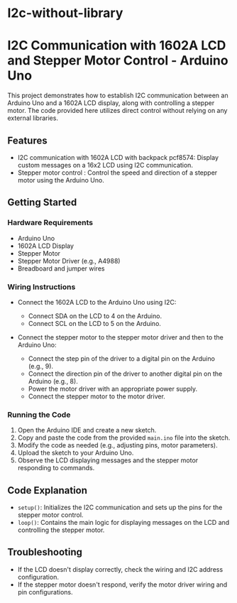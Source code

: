 # I2c-without-library
# I2C Communication with 1602A LCD and Stepper Motor Control - Arduino Uno

This project demonstrates how to establish I2C communication between an Arduino Uno and a 1602A LCD display, along with controlling a stepper motor. The code provided here utilizes direct control without relying on any external libraries.

## Features

- I2C communication with 1602A LCD with backpack pcf8574: Display custom messages on a 16x2 LCD using I2C communication.
- Stepper motor control : Control the speed and direction of a stepper motor using the Arduino Uno.

## Getting Started

### Hardware Requirements

- Arduino Uno
- 1602A LCD Display
- Stepper Motor
- Stepper Motor Driver (e.g., A4988)
- Breadboard and jumper wires

### Wiring Instructions

- Connect the 1602A LCD to the Arduino Uno using I2C:
  - Connect SDA on the LCD to 4 on the Arduino.
  - Connect SCL on the LCD to 5 on the Arduino.

- Connect the stepper motor to the stepper motor driver and then to the Arduino Uno:
  - Connect the step pin of the driver to a digital pin on the Arduino (e.g., 9).
  - Connect the direction pin of the driver to another digital pin on the Arduino (e.g., 8).
  - Power the motor driver with an appropriate power supply.
  - Connect the stepper motor to the motor driver.

### Running the Code

1. Open the Arduino IDE and create a new sketch.
2. Copy and paste the code from the provided `main.ino` file into the sketch.
3. Modify the code as needed (e.g., adjusting pins, motor parameters).
4. Upload the sketch to your Arduino Uno.
5. Observe the LCD displaying messages and the stepper motor responding to commands.

## Code Explanation

- `setup()`: Initializes the I2C communication and sets up the pins for the stepper motor control.
- `loop()`: Contains the main logic for displaying messages on the LCD and controlling the stepper motor.

## Troubleshooting

- If the LCD doesn't display correctly, check the wiring and I2C address configuration.
- If the stepper motor doesn't respond, verify the motor driver wiring and pin configurations.


